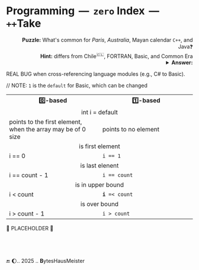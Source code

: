 # Programming &thinsp;&mdash;&thinsp; `zero` Index &thinsp;&mdash;&thinsp; `++`Take

<div align="right"><b>Puzzle:</b> What's common for <i>Paris</i>, <i>Australia</i>, Mayan calendar <code>C++</code>, and Java❓</div>
<div align="right"><b>Hint:</b> differs from Chile<sup>🇨🇱</sup>, FORTRAN, Basic, and Common Era</div>
<details align="right"><summary><b>Answer:</b></summary> base number of floors, arrays, and years.</details>

REAL BUG when cross-referencing language modules (e.g., C# to Basic).

// NOTE: `1` is the `default` for Basic, which can be changed

<table><tr><th width="50%">0️⃣-based</th><th width="50%">1️⃣-based</th></tr>
<tr><td colspan="2" align="center">int i = default</td></tr>
<tr><td>points to the first element, when the array may be of 0 size</td><td>points to no element</td></tr>
<tr><td colspan="2" align="center">is first element </td></tr>
<tr><td>i == 0</td><td><code>i == 1</code></td></tr>
<tr><td colspan="2" align="center">is last elenent</td></tr>
<tr><td>i == count - 1</td><td><code>i == count</code></td></tr>
<tr><td colspan="2" align="center">is in upper bound</td></tr>
<tr><td>i < count</td><td><code><b>i</b> =< count</code></td></tr>
<tr><td colspan="2" align="center">is over bound</td></tr>
<tr><td>i > count - 1</td><td><code>i > count</code></td></tr>
</table>

🚧 PLACEHOLDER 🚧

## &nbsp;

🔚 🌔.. 2025 .. <b>Β</b>ytesHausMeister
